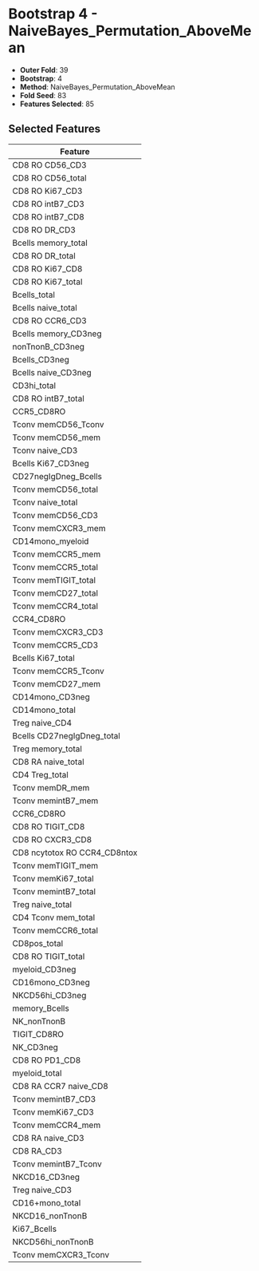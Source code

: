 # Bootstrap 4 - NaiveBayes_Permutation_AboveMean

- **Outer Fold**: 39
- **Bootstrap**: 4
- **Method**: NaiveBayes_Permutation_AboveMean
- **Fold Seed**: 83
- **Features Selected**: 85

## Selected Features

| Feature |
|---------|
| CD8 RO CD56_CD3 |
| CD8 RO CD56_total |
| CD8  RO Ki67_CD3 |
| CD8 RO intB7_CD3 |
| CD8 RO intB7_CD8 |
| CD8 RO DR_CD3 |
| Bcells memory_total |
| CD8 RO DR_total |
| CD8 RO Ki67_CD8 |
| CD8 RO Ki67_total |
| Bcells_total |
| Bcells naive_total |
| CD8 RO CCR6_CD3 |
| Bcells memory_CD3neg |
| nonTnonB_CD3neg |
| Bcells_CD3neg |
| Bcells naive_CD3neg |
| CD3hi_total |
| CD8 RO intB7_total |
| CCR5_CD8RO |
| Tconv memCD56_Tconv |
| Tconv memCD56_mem |
| Tconv naive_CD3 |
| Bcells Ki67_CD3neg |
| CD27negIgDneg_Bcells |
| Tconv memCD56_total |
| Tconv naive_total |
| Tconv memCD56_CD3 |
| Tconv memCXCR3_mem |
| CD14mono_myeloid |
| Tconv memCCR5_mem |
| Tconv memCCR5_total |
| Tconv memTIGIT_total |
| Tconv memCD27_total |
| Tconv memCCR4_total |
| CCR4_CD8RO |
| Tconv memCXCR3_CD3 |
| Tconv memCCR5_CD3 |
| Bcells Ki67_total |
| Tconv memCCR5_Tconv |
| Tconv memCD27_mem |
| CD14mono_CD3neg |
| CD14mono_total |
| Treg naive_CD4 |
| Bcells CD27negIgDneg_total |
| Treg memory_total |
| CD8 RA naive_total |
| CD4 Treg_total |
| Tconv memDR_mem |
| Tconv memintB7_mem |
| CCR6_CD8RO |
| CD8 RO TIGIT_CD8 |
| CD8 RO CXCR3_CD8 |
| CD8 ncytotox RO CCR4_CD8ntox |
| Tconv memTIGIT_mem |
| Tconv memKi67_total |
| Tconv memintB7_total |
| Treg naive_total |
| CD4 Tconv mem_total |
| Tconv memCCR6_total |
| CD8pos_total |
| CD8 RO TIGIT_total |
| myeloid_CD3neg |
| CD16mono_CD3neg |
| NKCD56hi_CD3neg |
| memory_Bcells |
| NK_nonTnonB |
| TIGIT_CD8RO |
| NK_CD3neg |
| CD8 RO PD1_CD8 |
| myeloid_total |
| CD8 RA CCR7 naive_CD8 |
| Tconv memintB7_CD3 |
| Tconv memKi67_CD3 |
| Tconv memCCR4_mem |
| CD8 RA naive_CD3 |
| CD8 RA_CD3 |
| Tconv memintB7_Tconv |
| NKCD16_CD3neg |
| Treg naive_CD3 |
| CD16+mono_total |
| NKCD16_nonTnonB |
| Ki67_Bcells |
| NKCD56hi_nonTnonB |
| Tconv memCXCR3_Tconv |
